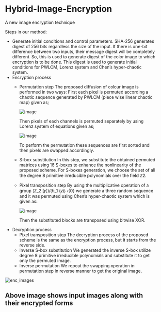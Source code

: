 
# Hybrid-Image-Encryption
A new image encryption technique 

Steps in our method:
- Generate initial conditions and control parameters.
SHA-256 generates digest of 256 bits regardless the size of the input. If there is one-bit difference between two inputs, their message digest will be completely different. So, this is used to generate digest of the color image to which encryption is to be done. 
This digest is used to generate initial conditions for PWLCM, Lorenz system and Chen’s hyper-chaotic system.
- Encryption process
	- Permutation step
		The proposed diffusion of colour image is performed in two ways:
		First each pixel is permuted according a chaotic sequence generated by PWLCM (piece wise linear chaotic map) given as;
		
		![image](https://user-images.githubusercontent.com/50589688/114007785-415fd480-987f-11eb-8b6f-5baaa5682b09.png)

		Then pixels of each channels is permuted separately by using Lorenz system of equations given as;

		![image](https://user-images.githubusercontent.com/50589688/114007992-72d8a000-987f-11eb-8381-13ff93d5ad03.png)

		To perform the permutation these sequences are first sorted and then pixels are swapped accordingly.
	- S-box substitution
		In this step, we substitute the obtained permuted matrices using 16 S-boxes to enhance the nonlinearity of the proposed scheme. For S-boxes generation, we choose 		the set of all the degree 8 primitive irreducible polynomials over the field ℤ2.
	
	- Pixel transposition step
		By using the multiplicative operation of a group (ℤ_2 [𝑦])/⟨ℎ_1 (𝑦)⟩ ∖{0} we generate a three random sequence and it was permuted using Chen’s hyper-chaotic 			system which is given as:
		
		![image](https://user-images.githubusercontent.com/50589688/114010048-589fc180-9881-11eb-88ad-d02fe376e158.png)
		
		Then the substituted blocks are transposed using bitwise XOR.
- Decryption process
	- Pixel transposition step
		The decryption process of the proposed scheme is the same as the encryption process, but it starts from the reverse side.
	- Inverse S-box substitution
		We generated the inverse S-box utilize degree 8 primitive irreducible polynomials and substitute it to get only the permuted image.
	- Inverse permutation
		We repeat the swapping operation in permutation step in reverse manner to get the original image.









![enc_images](https://user-images.githubusercontent.com/50589688/114006530-250f6800-987e-11eb-905c-05d375e59fc3.jpg)
## Above image shows input images along with their encrypted forms

